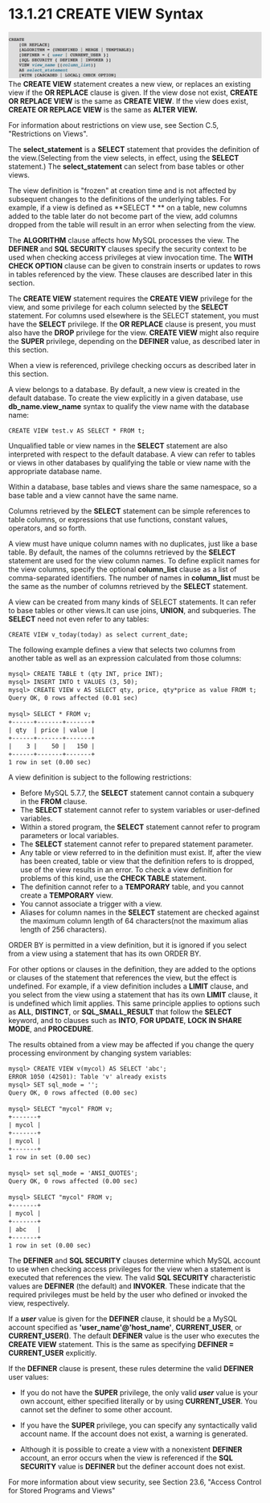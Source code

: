 # 13.1.21 CREATE VIEW Syntax

![](/assets/1505003547188.png)The **CREATE VIEW** statement creates a new view, or replaces an existing view if the **OR REPLACE** clause is given. If the view dose not exist, **CREATE OR REPLACE VIEW** is the same as **CREATE VIEW**. If the view does exist, **CREATE OR REPLACE VIEW** is the same as **ALTER VIEW.**

For information about restrictions on view use, see Section C.5, "Restrictions on Views".

The **select\_statement** is a **SELECT** statement that provides the definition of the view.(Selecting from the view selects, in effect, using the **SELECT** statement.) The **select\_statement** can select from base tables or other views.

The view definition is "frozen" at creation time and is not affected by subsequent changes to the definitions of the underlying tables. For example, if a view is defined as **SELECT * ** on a table, new columns added to the table later do not become part of the view, add columns dropped from the table will result in an error when selecting from the view.

The **ALGORITHM** clause affects how MySQL processes the view. The **DEFINER** and **SQL SECURITY** clauses specify the security context to be used when checking access privileges at view invocation time. The **WITH CHECK OPTION** clause can be given to constrain inserts or updates to rows in tables referenced by the view. These clauses are described later in this section.

The **CREATE VIEW** statement requires the **CREATE VIEW** privilege for the view, and some privilege for each column selected by the **SELECT** statement. For columns used elsewhere is the SELECT statement, you must have the **SELECT** privilege. If the **OR REPLACE** clause is present, you must also have the **DROP** privilege for the view. **CREATE VIEW** might also require the **SUPER** privilege, depending on the **DEFINER** value, as described later in this section.

When a view is referenced, privilege checking occurs as described later in this section.

A view belongs to a database. By default, a new view is created in the default database. To create the view explicitly in a given database, use **db\_name.view\_name** syntax to qualify the view name with the database name:


```
CREATE VIEW test.v AS SELECT * FROM t;
```
Unqualified table or view names in the **SELECT** statement are also interpreted with respect to the default database. A view can refer to tables or views in other databases by qualifying the table or view name with the appropriate database name.

Within a database, base tables and views share the same namespace, so a base table and a view cannot have the same name.

Columns retrieved by the **SELECT** statement can be simple references to table columns, or expressions that use functions, constant values, operators, and so forth.

A view must have unique column names with no duplicates, just like a base table. By default, the names of the columns retrieved by the **SELECT** statement are used for the view column names. To define explicit names for the view columns, specify the optional **column\_list** clause as a list of comma-separated identifiers. The number of names in **column\_list** must be the same as the number of columns retrieved by the **SELECT** statement.

A view can be created from many kinds of SELECT statements. It can refer to base tables or other views.It can use joins, **UNION**, and subqueries. The **SELECT** need not even refer to any tables:


```
CREATE VIEW v_today(today) as select current_date;
```
The following example defines a view that selects two columns from another table as well as an expression calculated from those columns:


```
mysql> CREATE TABLE t (qty INT, price INT);
mysql> INSERT INTO t VALUES (3, 50);
mysql> CREATE VIEW v AS SELECT qty, price, qty*price as value FROM t;
Query OK, 0 rows affected (0.01 sec)

mysql> SELECT * FROM v;
+------+-------+-------+
| qty  | price | value |
+------+-------+-------+
|    3 |    50 |   150 |
+------+-------+-------+
1 row in set (0.00 sec)
```

A view definition is subject to the following restrictions:
* Before MySQL 5.7.7, the **SELECT** statement cannot contain a subquery in the **FROM** clause.
* The **SELECT** statement cannot refer to system variables or user-defined variables.
* Within a stored program, the **SELECT** statement cannot refer to program parameters or local variables.
* The **SELECT** statement cannot refer to prepared statement parameter.
* Any table or view referred to in the definition must exist. If, after the view has been created, table or view that the definition refers to is dropped, use of the view results in an error. To check a view definition for problems of this kind, use the **CHECK TABLE** statement.
* The definition cannot refer to a **TEMPORARY** table, and you cannot create a **TEMPORARY** view.
* You cannot associate a trigger with a view.
* Aliases for column names in the **SELECT** statement are checked against the maximum column length of 64 characters(not the maximum alias length of 256 characters).

ORDER BY is permitted in a view definition, but it is ignored if you select from a view using a statement that has its own ORDER BY.

For other options or clauses in the definition, they are added to the options or clauses of the statement that references the view, but the effect is undefined. For example, if a view definition includes a **LIMIT** clause, and you select from the view using a statement that has its own **LIMIT** clause, it is undefined which limit applies. This same principle applies to options such as **ALL**, **DISTINCT**, or **SQL\_SMALL\_RESULT** that follow the **SELECT** keyword, and to clauses such as **INTO**, **FOR UPDATE**, **LOCK IN SHARE MODE**, and **PROCEDURE**.

The results obtained from a view may be affected if you change the query processing environment by changing system variables:



```
mysql> CREATE VIEW v(mycol) AS SELECT 'abc';
ERROR 1050 (42S01): Table 'v' already exists
mysql> SET sql_mode = '';
Query OK, 0 rows affected (0.00 sec)

mysql> SELECT "mycol" FROM v;
+-------+
| mycol |
+-------+
| mycol |
+-------+
1 row in set (0.00 sec)

mysql> set sql_mode = 'ANSI_QUOTES';
Query OK, 0 rows affected (0.00 sec)

mysql> SELECT "mycol" FROM v;
+-------+
| mycol |
+-------+
| abc   |
+-------+
1 row in set (0.00 sec)
```

The **DEFINER** and **SQL SECURITY** clauses determine which MySQL account to use when checking access privileges for the view when a statement is executed that references the view. The  valid **SQL SECURITY** characteristic values are **DEFINER** (the default) and **INVOKER**. These indicate that the required privileges must be held by the user who defined or invoked the view, respectively.

If a **_user_** value is given for the **DEFINER** clause, it should be a MySQL account specified as **'user\_name'@'host\_name'**, **CURRENT\_USER**, or **CURRENT\_USER()**. The default **DEFINER** value is the user who executes the **CREATE VIEW** statement. This is the same as specifying **DEFINER = CURRENT\_USER** explicitly.

If the **DEFINER** clause is present, these rules determine the valid **DEFINER** user values:
* If you do not have the **SUPER** privilege, the only valid **_user_** value is your own account, either specified literally or by using **CURRENT\_USER**. You cannot set the definer to some other account.

* If you have the **SUPER** privilege, you can specify any syntactically valid account name. If the account does not exist, a warning is generated.

* Although it is possible to create a view with a nonexistent **DEFINER** account, an error occurs when the view is referenced if the **SQL SECURITY** value is **DEFINER** but the definer account does not exist.

For more information about view security, see Section 23.6, "Access Control for Stored Programs and Views"






